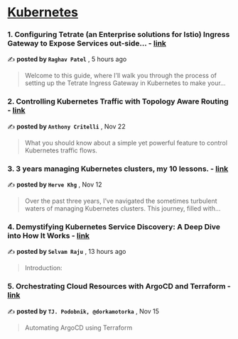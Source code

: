 
<h1><a href=https://medium.com/tag/kubernetes/recommended target="_blank" rel="noopener noreferrer">Kubernetes</a></h1>
<h3>1. Configuring Tetrate (an Enterprise solutions for Istio) Ingress Gateway to Expose Services out-side… - <a href=https://medium.com/@raghav-patel/configuring-tetrate-an-enterprise-solutions-for-istio-ingress-gateway-to-expose-services-out-side-239e9e961f51?source=tag_recommended_feed---------0-84----------kubernetes----------de152d15_0651_462a_a5cc_6bb68d02a19b------- target="_blank" rel="noopener noreferrer">link</a></h3>

✍️ **posted by `Raghav Patel`** <date> , 5 hours ago</date>

<blockquote>Welcome to this guide, where I’ll walk you through the process of setting up the Tetrate Ingress Gateway in Kubernetes to make your…</blockquote>

<h3>2. Controlling Kubernetes Traffic with Topology Aware Routing - <a href=https://medium.com/itnext/controlling-kubernetes-traffic-with-topology-aware-routing-9b1d51a43bd7?source=tag_recommended_feed---------1-107----------kubernetes----------de152d15_0651_462a_a5cc_6bb68d02a19b------- target="_blank" rel="noopener noreferrer">link</a></h3>

✍️ **posted by `Anthony Critelli`** <date> , Nov 22</date>

<blockquote>What you should know about a simple yet powerful feature to control Kubernetes traffic flows.</blockquote>

<h3>3. 3 years managing Kubernetes clusters, my 10 lessons. - <a href=https://medium.com/@hervekhg/3-years-managing-kubernetes-clusters-my-10-lessons-b565a5509f0e?source=tag_recommended_feed---------2-85----------kubernetes----------de152d15_0651_462a_a5cc_6bb68d02a19b------- target="_blank" rel="noopener noreferrer">link</a></h3>

✍️ **posted by `Herve Khg`** <date> , Nov 12</date>

<blockquote>Over the past three years, I’ve navigated the sometimes turbulent waters of managing Kubernetes clusters. This journey, filled with…</blockquote>

<h3>4. Demystifying Kubernetes Service Discovery: A Deep Dive into How It Works - <a href=https://medium.com/@selvamraju007/demystifying-kubernetes-service-discovery-a-deep-dive-into-how-it-works-74df2ed57070?source=tag_recommended_feed---------3-84----------kubernetes----------de152d15_0651_462a_a5cc_6bb68d02a19b------- target="_blank" rel="noopener noreferrer">link</a></h3>

✍️ **posted by `Selvam Raju`** <date> , 13 hours ago</date>

<blockquote>Introduction:</blockquote>

<h3>5. Orchestrating Cloud Resources with ArgoCD and Terraform - <a href=https://medium.com/gitconnected/orchestrating-cloud-resources-with-argocd-and-terraform-0e8a16ee24c7?source=tag_recommended_feed---------4-107----------kubernetes----------de152d15_0651_462a_a5cc_6bb68d02a19b------- target="_blank" rel="noopener noreferrer">link</a></h3>

✍️ **posted by `TJ. Podobnik, @dorkamotorka`** <date> , Nov 15</date>

<blockquote>Automating ArgoCD using Terraform</blockquote>

